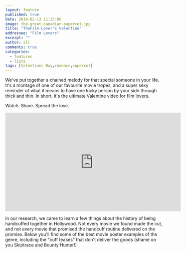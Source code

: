 ```yaml
---
layout: feature
published: true
date: 2019-02-13 11:35:00
image: the-great-canadian-supercut.jpg
title: "TheFilm-Lover's Valentine"
addressee: "Film Lovers"
excerpt: ""
author: all
comments: true
categories:
  - features
  - lists
tags: [Valentines Day,romance,supercut]
---
```




We've put together a chained melody for that special someone in your life. It's a montage of one of our favourite movie tropes, and a super sexy reminder of what it means to have one lucky person by your side through thick and thin. In short, it's the ultimate Valentine video for film lovers.

Watch. Share. Spread the love. 

<iframe width="560" height="315" src="https://www.youtube.com/embed/TCjKSgXqM5E" frameborder="0" allow="accelerometer; autoplay; encrypted-media; gyroscope; picture-in-picture" allowfullscreen></iframe>

In our research, we came to learn a few things about the history of being handcuffed together in Hollywood.  Not every movie we found made the cut, and not every movie that promised the handcuff routine delivered on the promise. Below you'll find some of the best movie poster examples of the genre, including the "cuff teases" that don't deliver the goods (shame on you Skiptrace and Bounty Hunter!)

